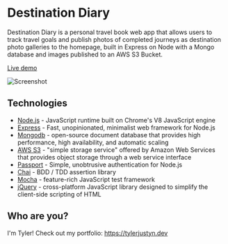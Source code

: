 # Destination Diary
Destination Diary is a personal travel book web app that allows users to track travel goals and publish photos of completed journeys as destination photo galleries to the homepage, built in Express on Node with a Mongo database and images published to an AWS S3 Bucket.

[Live demo](https://destinationdiary.globa.one/)

![Screenshot](https://tylerjustyn.dev/img/destinationdiary.png)

## Technologies
 - [Node.js](https://nodejs.org/) - JavaScript runtime built on Chrome's V8 JavaScript engine
 - [Express](https://expressjs.com/) - Fast, unopinionated, minimalist web framework for Node.js
 - [Mongodb](https://www.mongodb.com/) - open-source document database that provides high performance, high availability, and automatic scaling
 - [AWS S3](aws.amazon.com/s3) - "simple storage service" offered by Amazon Web Services that provides object storage through a web service interface
 - [Passport](https://www.passportjs.org/) - Simple, unobtrusive authentication for Node.js
 - [Chai](https://www.chaijs.com/) - BDD / TDD assertion library
 - [Mocha](https://mochajs.org/) - feature-rich JavaScript test framework
 - [jQuery](https://jquery.com/) - cross-platform JavaScript library designed to simplify the client-side scripting of HTML

## Who are you?
I'm Tyler! Check out my portfolio: https://tylerjustyn.dev